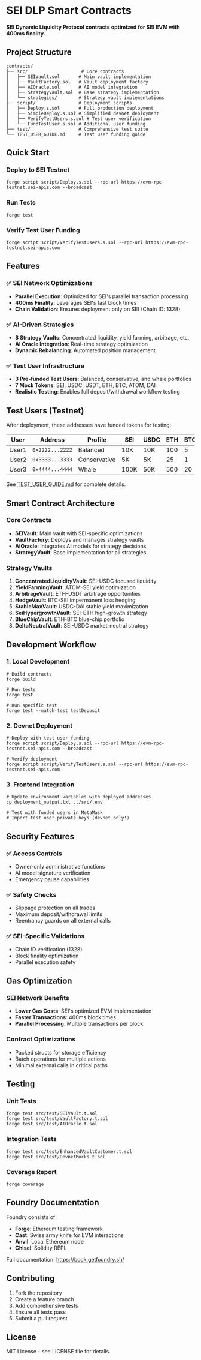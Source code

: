 # SEI DLP Smart Contracts

**SEI Dynamic Liquidity Protocol contracts optimized for SEI EVM with 400ms finality.**

## Project Structure

```
contracts/
├── src/                    # Core contracts
│   ├── SEIVault.sol       # Main vault implementation
│   ├── VaultFactory.sol   # Vault deployment factory
│   ├── AIOracle.sol       # AI model integration
│   ├── StrategyVault.sol  # Base strategy implementation
│   └── strategies/        # Strategy vault implementations
├── script/                # Deployment scripts
│   ├── Deploy.s.sol       # Full production deployment
│   ├── SimpleDeploy.s.sol # Simplified devnet deployment
│   ├── VerifyTestUsers.s.sol # Test user verification
│   └── FundTestUser.s.sol # Additional user funding
├── test/                  # Comprehensive test suite
└── TEST_USER_GUIDE.md     # Test user funding guide
```

## Quick Start

### Deploy to SEI Testnet
```shell
forge script script/Deploy.s.sol --rpc-url https://evm-rpc-testnet.sei-apis.com --broadcast
```

### Run Tests
```shell
forge test
```

### Verify Test User Funding
```shell
forge script script/VerifyTestUsers.s.sol --rpc-url https://evm-rpc-testnet.sei-apis.com
```

## Features

### ✅ SEI Network Optimizations
- **Parallel Execution**: Optimized for SEI's parallel transaction processing
- **400ms Finality**: Leverages SEI's fast block times
- **Chain Validation**: Ensures deployment only on SEI (Chain ID: 1328)

### ✅ AI-Driven Strategies
- **8 Strategy Vaults**: Concentrated liquidity, yield farming, arbitrage, etc.
- **AI Oracle Integration**: Real-time strategy optimization
- **Dynamic Rebalancing**: Automated position management

### ✅ Test User Infrastructure
- **3 Pre-funded Test Users**: Balanced, conservative, and whale portfolios
- **7 Mock Tokens**: SEI, USDC, USDT, ETH, BTC, ATOM, DAI
- **Realistic Testing**: Enables full deposit/withdrawal workflow testing

## Test Users (Testnet)

After deployment, these addresses have funded tokens for testing:

| User | Address | Profile | SEI | USDC | ETH | BTC |
|------|---------|---------|-----|------|-----|-----|
| User1 | `0x2222...2222` | Balanced | 10K | 10K | 100 | 5 |
| User2 | `0x3333...3333` | Conservative | 5K | 5K | 25 | 1 |
| User3 | `0x4444...4444` | Whale | 100K | 50K | 500 | 20 |

See [TEST_USER_GUIDE.md](./TEST_USER_GUIDE.md) for complete details.

## Smart Contract Architecture

### Core Contracts
- **SEIVault**: Main vault with SEI-specific optimizations
- **VaultFactory**: Deploys and manages strategy vaults
- **AIOracle**: Integrates AI models for strategy decisions
- **StrategyVault**: Base implementation for all strategies

### Strategy Vaults
1. **ConcentratedLiquidityVault**: SEI-USDC focused liquidity
2. **YieldFarmingVault**: ATOM-SEI yield optimization
3. **ArbitrageVault**: ETH-USDT arbitrage opportunities
4. **HedgeVault**: BTC-SEI impermanent loss hedging
5. **StableMaxVault**: USDC-DAI stable yield maximization
6. **SeiHypergrowthVault**: SEI-ETH high-growth strategy
7. **BlueChipVault**: ETH-BTC blue-chip portfolio
8. **DeltaNeutralVault**: SEI-USDC market-neutral strategy

## Development Workflow

### 1. Local Development
```shell
# Build contracts
forge build

# Run tests
forge test

# Run specific test
forge test --match-test testDeposit
```

### 2. Devnet Deployment
```shell
# Deploy with test user funding
forge script script/Deploy.s.sol --rpc-url https://evm-rpc-testnet.sei-apis.com --broadcast

# Verify deployment
forge script script/VerifyTestUsers.s.sol --rpc-url https://evm-rpc-testnet.sei-apis.com
```

### 3. Frontend Integration
```shell
# Update environment variables with deployed addresses
cp deployment_output.txt ../src/.env

# Test with funded users in MetaMask
# Import test user private keys (devnet only!)
```

## Security Features

### ✅ Access Controls
- Owner-only administrative functions
- AI model signature verification
- Emergency pause capabilities

### ✅ Safety Checks
- Slippage protection on all trades
- Maximum deposit/withdrawal limits
- Reentrancy guards on all external calls

### ✅ SEI-Specific Validations
- Chain ID verification (1328)
- Block finality optimization
- Parallel execution safety

## Gas Optimization

### SEI Network Benefits
- **Lower Gas Costs**: SEI's optimized EVM implementation
- **Faster Transactions**: 400ms block times
- **Parallel Processing**: Multiple transactions per block

### Contract Optimizations
- Packed structs for storage efficiency
- Batch operations for multiple actions
- Minimal external calls in critical paths

## Testing

### Unit Tests
```shell
forge test src/test/SEIVault.t.sol
forge test src/test/VaultFactory.t.sol
forge test src/test/AIOracle.t.sol
```

### Integration Tests
```shell
forge test src/test/EnhancedVaultCustomer.t.sol
forge test src/test/DevnetMocks.t.sol
```

### Coverage Report
```shell
forge coverage
```

## Foundry Documentation

Foundry consists of:
- **Forge**: Ethereum testing framework
- **Cast**: Swiss army knife for EVM interactions
- **Anvil**: Local Ethereum node
- **Chisel**: Solidity REPL

Full documentation: https://book.getfoundry.sh/

## Contributing

1. Fork the repository
2. Create a feature branch
3. Add comprehensive tests
4. Ensure all tests pass
5. Submit a pull request

## License

MIT License - see LICENSE file for details.
